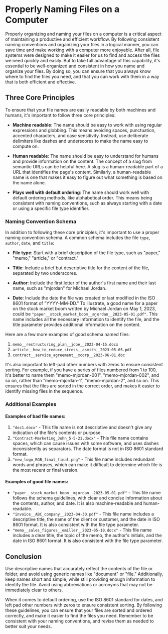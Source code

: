 # Properly Naming Files on a Computer
Properly organizing and naming your files on a computer is a critical
aspect of maintaining a productive and efficient workflow. By
following consistent naming conventions and organizing your files in a
logical manner, you can save time and make working with a computer
more enjoyable. After all, file systems were designed to make it
easier for us to find and access the files we need quickly and
easily. But to take full advantage of this capability, it's essential
to be well-organized and consistent in how you name and organize your
files. By doing so, you can ensure that you always know where to find
the files you need, and that you can work with them in a way that is
both efficient and effective.

## Three Core Principles
To ensure that your file names are easily readable by both machines
and humans, it's important to follow three core principles:

+ **Machine readable**: The name should be easy to work with using regular
  expressions and globbing. This means avoiding spaces, punctuation,
  accented characters, and case sensitivity. Instead, use deliberate
  delimiters like dashes and underscores to make the name easy to
  compute on.

+ **Human readable**: The name should be easy to understand for humans
  and provide information on the content. The concept of a slug from
  semantic URLs can be helpful here. A slug is a human-readable part
  of a URL that identifies the page's content. Similarly, a
  human-readable name is one that makes it easy to figure out what
  something is based on the name alone.

+ **Plays well with default ordering**: The name should work well with
  default ordering methods, like alphabetical order. This means being
  consistent with naming conventions, such as always starting with a
  date or using a specific file type identifier.

### Naming Convention Schema
In addition to following these core principles, it's important to use
a proper naming convention schema. A common schema includes the file
`type`, `author`, `date`, and `title`:

+ **File type**: Start with a brief description of the file type, such
  as "paper," "memo," "article," or "contract."
+ **Title**: Include a brief but descriptive title for the content of
  the file, separated by two underscores.
+ **Author**: Include the first letter of the author's first name and
  their last name, such as "mjordan" for Michael Jordan.

+ **Date**: Include the date the file was created or last modified in
the ISO 8601 format of "YYYY-MM-DD."  To illustrate, a good name for a
paper on the stock market boom written by Michael Jordan on May 1,
2023, could be
`"paper__stock_market_boom__mjordan__2023-05-01.pdf"`. This name
includes all the necessary information to identify the file, and the
title parameter provides additional information on the content.

Here are a few more examples of good schema named files:

1. `memo__restructuring_plan__jdoe__2023-04-15.docx`
2. `article__how_to_reduce_stress__asmith__2023-05-05.pdf`
3. `contract__service_agreement__xcorp__2023-06-01.doc`

It's also important to left-pad other numbers with zeros to ensure
consistent sorting. For example, if you have a series of files
numbered from 1 to 100, it's better to name them "memo-mjordan-001",
"memo-mjordan-002", and so on, rather than "memo-mjordan-1",
"memo-mjordan-2", and so on. This ensures that the files are sorted
in the correct order, and makes it easier to identify missing files
in the sequence.

### Additional Examples 

#### Examples of bad file names:
1. `"doc1.docx"` - This file name is not descriptive and doesn't give
   any indication of the file's contents or purpose.
2. `"Contract-Marketing_John_5-5-21.docx"` - This file name contains
   spaces, which can cause issues with some software, and uses dashes
   inconsistently as separators. The date format is not in ISO 8601
   standard format.
3. `"new_logo_RGB_final_final.png"` - This file name includes
   redundant words and phrases, which can make it difficult to
   determine which file is the most recent or final version.

#### Examples of good file names: 
- `"paper__stock_market_boom__mjordan__2023-05-01.pdf"` - This file
  name follows the schema guidelines, with clear and concise
  information about the contents, author, and date. It is also
  machine-readable and human-readable.
- `"invoice__ABC_company__2023-04-30.pdf"` - This file name includes a
  descriptive title, the name of the client or customer, and the date
  in ISO 8601 format. It is also consistent with the file type
  parameter.
- `"memo__sales_figures__emiller__2023-05-10.docx"` - This file name
  includes a clear title, the topic of the memo, the author's
  initials, and the date in ISO 8601 format. It is also consistent
  with the file type parameter.

## Conclusion 

Use descriptive names that accurately reflect the contents of the
file or folder, and avoid using generic names like "document" or
"file."  Additionally, keep names short and simple, while still
providing enough information to identify the file. Avoid using
abbreviations or acronyms that may not be immediately clear to others.

When it comes to default ordering, use the ISO 8601 standard for
dates, and left pad other numbers with zeros to ensure consistent
sorting. By following these guidelines, you can ensure that your files
are sorted and ordered correctly, and make it easier to find the files
you need. Remember to be consistent with your naming conventions, and
revise them as needed to better suit your needs.
